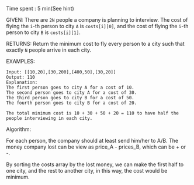 Time spent :  5 min(See hint)

GIVEN: There are `2N` people a company is planning to interview. The cost of flying the `i`-th person to city `A` is `costs[i][0]`, and the cost of flying the `i`-th person to city `B` is `costs[i][1]`.

RETURNS: Return the minimum cost to fly every person to a city such that exactly `N` people arrive in each city.

EXAMPLES:

```
Input: [[10,20],[30,200],[400,50],[30,20]]
Output: 110
Explanation: 
The first person goes to city A for a cost of 10.
The second person goes to city A for a cost of 30.
The third person goes to city B for a cost of 50.
The fourth person goes to city B for a cost of 20.

The total minimum cost is 10 + 30 + 50 + 20 = 110 to have half the people interviewing in each city.
```

Algorithm:

For each person, the company should at least send him/her to A/B. The money company lost can be view as price_A - prices_B, which can be + or -.

By sorting the costs array by the lost money, we can make the first half to one city, and the rest to another city, in this way, the cost would be minimum.